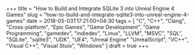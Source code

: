 +++
title = "How to Build and Integrate SQLite 3 into Unreal Engine 4 Games"
slug = "how-to-build-and-integrate-sqlite3-into-unreal-engine-4-games"
date = 2018-05-03T17:21:00+04:30
tags = [ "C", "C++", "Clang", "Cross-platform", "Epic Games", "Game Development", "Game Programming", "gamedev", "indiedev", "Linux", "LLVM", "MSVC", "SQL", "SQLite", "sqlite3", "UDK", "UE4", "Unreal Engine" "UnrealScript", "VC++", "Visual C++", "Visual Stuio", "Windows" ]
draft = true
+++

<!--more-->
